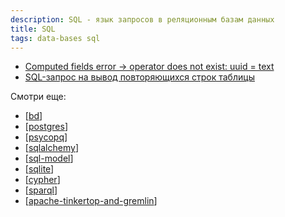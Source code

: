 ```yaml
---
description: SQL - язык запросов в реляционным базам данных
title: SQL
tags: data-bases sql
---
```

- [Computed fields error -> operator does not exist: uuid = text](https://stackoverflow.com/questions/73118194/computed-fields-error-operator-does-not-exist-uuid-text)
- [SQL-запрос на вывод повторяющихся строк таблицы](https://openu.ru/books/sql/lifehacks/sql-zapros-na-vyvod-povtoryayuschihsya-strok-tablicy.asp)

Смотри еще:

- [[bd]]
- [[postgres]]
- [[psycopq]]
- [[sqlalchemy]]
- [[sql-model]]
- [[sqlite]]
- [[cypher]]
- [[sparql]]
- [[apache-tinkertop-and-gremlin]]

[//begin]: # "Autogenerated link references for markdown compatibility"
[bd]: ../lists/bd "Data Bases"
[postgres]: postgres "Postgres"
[psycopq]: psycopq "psycopq"
[sqlalchemy]: ../lists/sqlalchemy "Sqlalchemy"
[sql-model]: sql-model "Sql model bd"
[sqlite]: sqlite "Sqlite bd"
[cypher]: cypher "Cypher query language"
[sparql]: sparql "SPARQL"
[apache-tinkertop-and-gremlin]: apache-tinkertop-and-gremlin "Apache TinkerPop and Gremlin"
[//end]: # "Autogenerated link references"